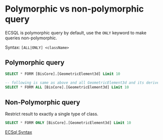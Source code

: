 # Polymorphic vs non-polymorphic query

ECSQL is polymorphic query by default, use the `ONLY` keyword to make queries non-polymorphic.

Syntax: `[ALL|ONLY] <className>`

## Polymorphic query

```sql
SELECT * FORM [BisCore].[GeometricElement3d] Limit 10

-- following is same as above and all GeometricElement3d and its derived classes will be returned.
SELECT * FORM ALL [BisCore].[GeometricElement3d] Limit 10

```

## Non-Polymorphic query

Restrict result to exactly a single type of class.

```sql
SELECT * FORM ONLY [BisCore].[GeometricElement3d] Limit 10

```

[ECSql Syntax](./index.md)
